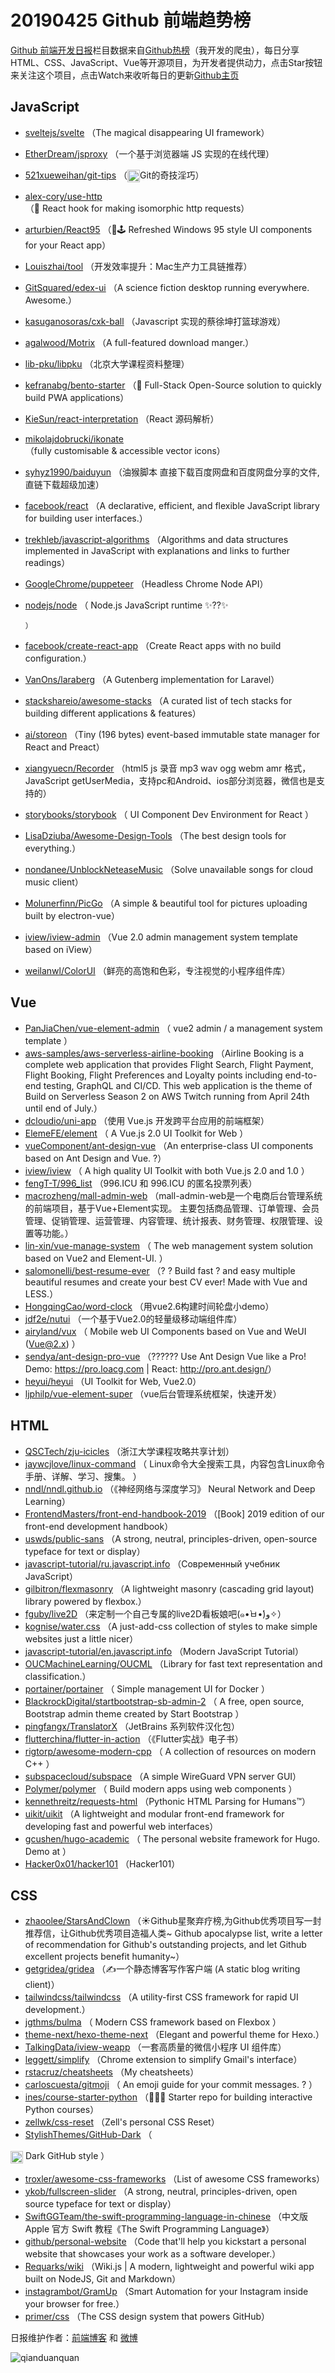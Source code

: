 # 20190425 Github 前端趋势榜

[Github 前端开发日报](http://caibaojian.com/c/news)栏目数据来自[Github热榜](http://news.caibaojian.com/)（我开发的爬虫），每日分享HTML、CSS、JavaScript、Vue等开源项目，为开发者提供动力，点击Star按钮来关注这个项目，点击Watch来收听每日的更新[Github主页](https://github.com/kujian/githubTrending)
## JavaScript

* [sveltejs/svelte](https://github.com/sveltejs/svelte) （The magical disappearing UI framework）
* [EtherDream/jsproxy](https://github.com/EtherDream/jsproxy) （一个基于浏览器端 JS 实现的在线代理）
* [521xueweihan/git-tips](https://github.com/521xueweihan/git-tips) （<img class="emoji" title=":trollface:" alt=":trollface:" src="https://github.githubassets.com/images/icons/emoji/trollface.png" height="20" width="20" align="absmiddle">Git的奇技淫巧）
* [alex-cory/use-http](https://github.com/alex-cory/use-http) （&#x1f436; React hook for making isomorphic http requests）
* [arturbien/React95](https://github.com/arturbien/React95) （&#x1f308;&#x1f579; Refreshed Windows 95 style UI components for your React app）
* [Louiszhai/tool](https://github.com/Louiszhai/tool) （开发效率提升：Mac生产力工具链推荐）
* [GitSquared/edex-ui](https://github.com/GitSquared/edex-ui) （A science fiction desktop running everywhere. Awesome.）
* [kasuganosoras/cxk-ball](https://github.com/kasuganosoras/cxk-ball) （Javascript 实现的蔡徐坤打篮球游戏）
* [agalwood/Motrix](https://github.com/agalwood/Motrix) （A full-featured download manger.）
* [lib-pku/libpku](https://github.com/lib-pku/libpku) （北京大学课程资料整理）
* [kefranabg/bento-starter](https://github.com/kefranabg/bento-starter) （&#x1f371; Full-Stack Open-Source solution to quickly build PWA applications）
* [KieSun/react-interpretation](https://github.com/KieSun/react-interpretation) （React 源码解析）
* [mikolajdobrucki/ikonate](https://github.com/mikolajdobrucki/ikonate) （fully customisable &amp; accessible vector icons）
* [syhyz1990/baiduyun](https://github.com/syhyz1990/baiduyun) （油猴脚本 直接下载百度网盘和百度网盘分享的文件,直链下载超级加速）
* [facebook/react](https://github.com/facebook/react) （A declarative, efficient, and flexible JavaScript library for building user interfaces.）
* [trekhleb/javascript-algorithms](https://github.com/trekhleb/javascript-algorithms) （Algorithms and data structures implemented in JavaScript with explanations and links to further readings）
* [GoogleChrome/puppeteer](https://github.com/GoogleChrome/puppeteer) （Headless Chrome Node API）
* [nodejs/node](https://github.com/nodejs/node) （
        Node.js JavaScript runtime ✨??✨

      ）
* [facebook/create-react-app](https://github.com/facebook/create-react-app) （Create React apps with no build configuration.）
* [VanOns/laraberg](https://github.com/VanOns/laraberg) （A Gutenberg implementation for Laravel）
* [stackshareio/awesome-stacks](https://github.com/stackshareio/awesome-stacks) （A curated list of tech stacks for building different applications &amp; features）
* [ai/storeon](https://github.com/ai/storeon) （Tiny (196 bytes) event-based immutable state manager for React and Preact）
* [xiangyuecn/Recorder](https://github.com/xiangyuecn/Recorder) （html5 js 录音 mp3 wav ogg webm amr 格式，JavaScript getUserMedia，支持pc和Android、ios部分浏览器，微信也是支持的）
* [storybooks/storybook](https://github.com/storybooks/storybook) （
        UI Component Dev Environment for React
      ）
* [LisaDziuba/Awesome-Design-Tools](https://github.com/LisaDziuba/Awesome-Design-Tools) （The best design tools for everything.）
* [nondanee/UnblockNeteaseMusic](https://github.com/nondanee/UnblockNeteaseMusic) （Solve unavailable songs for cloud music client）
* [Molunerfinn/PicGo](https://github.com/Molunerfinn/PicGo) （A simple &amp; beautiful tool for pictures uploading built by electron-vue）
* [iview/iview-admin](https://github.com/iview/iview-admin) （Vue 2.0 admin management system template based on iView）
* [weilanwl/ColorUI](https://github.com/weilanwl/ColorUI) （鲜亮的高饱和色彩，专注视觉的小程序组件库）

## Vue

* [PanJiaChen/vue-element-admin](https://github.com/PanJiaChen/vue-element-admin) （
        vue2 admin / a management system template
      ）
* [aws-samples/aws-serverless-airline-booking](https://github.com/aws-samples/aws-serverless-airline-booking) （Airline Booking is a complete web application that provides Flight Search, Flight Payment, Flight Booking, Flight Preferences and Loyalty points including end-to-end testing, GraphQL and CI/CD. This web application is the theme of Build on Serverless Season 2 on AWS Twitch running from April 24th until end of July.）
* [dcloudio/uni-app](https://github.com/dcloudio/uni-app) （使用 Vue.js 开发跨平台应用的前端框架）
* [ElemeFE/element](https://github.com/ElemeFE/element) （
        A Vue.js 2.0 UI Toolkit for Web
      ）
* [vueComponent/ant-design-vue](https://github.com/vueComponent/ant-design-vue) （An enterprise-class UI components based on Ant Design and Vue. ?）
* [iview/iview](https://github.com/iview/iview) （
        A high quality UI Toolkit with both Vue.js 2.0 and 1.0
      ）
* [fengT-T/996_list](https://github.com/fengT-T/996_list) （996.ICU 和 996.ICU 的匿名投票列表）
* [macrozheng/mall-admin-web](https://github.com/macrozheng/mall-admin-web) （mall-admin-web是一个电商后台管理系统的前端项目，基于Vue+Element实现。 主要包括商品管理、订单管理、会员管理、促销管理、运营管理、内容管理、统计报表、财务管理、权限管理、设置等功能。）
* [lin-xin/vue-manage-system](https://github.com/lin-xin/vue-manage-system) （
        The web management system solution based on Vue2 and Element-UI.
      ）
* [salomonelli/best-resume-ever](https://github.com/salomonelli/best-resume-ever) （? ? Build fast ? and easy multiple beautiful resumes and create your best CV ever! Made with Vue and LESS.）
* [HongqingCao/word-clock](https://github.com/HongqingCao/word-clock) （用vue2.6构建时间轮盘小demo）
* [jdf2e/nutui](https://github.com/jdf2e/nutui) （一个基于Vue2.0的轻量级移动端组件库）
* [airyland/vux](https://github.com/airyland/vux) （
        Mobile web UI Components based on Vue and WeUI (Vue@2.x)
      ）
* [sendya/ant-design-pro-vue](https://github.com/sendya/ant-design-pro-vue) （??‍???‍? Use Ant Design Vue like a Pro! Demo: <a href="https://pro.loacg.com" rel="nofollow">https://pro.loacg.com</a> | React: <a href="http://pro.ant.design/" rel="nofollow">http://pro.ant.design/</a>）
* [heyui/heyui](https://github.com/heyui/heyui) （UI Toolkit for Web, Vue2.0）
* [ljphilp/vue-element-super](https://github.com/ljphilp/vue-element-super) （vue后台管理系统框架，快速开发）

## HTML

* [QSCTech/zju-icicles](https://github.com/QSCTech/zju-icicles) （浙江大学课程攻略共享计划）
* [jaywcjlove/linux-command](https://github.com/jaywcjlove/linux-command) （
        Linux命令大全搜索工具，内容包含Linux命令手册、详解、学习、搜集。
      ）
* [nndl/nndl.github.io](https://github.com/nndl/nndl.github.io) （《神经网络与深度学习》 Neural Network and Deep Learning）
* [FrontendMasters/front-end-handbook-2019](https://github.com/FrontendMasters/front-end-handbook-2019) （[Book] 2019 edition of our front-end development handbook）
* [uswds/public-sans](https://github.com/uswds/public-sans) （A strong, neutral, principles-driven, open-source typeface for text or display）
* [javascript-tutorial/ru.javascript.info](https://github.com/javascript-tutorial/ru.javascript.info) （Современный учебник JavaScript）
* [gilbitron/flexmasonry](https://github.com/gilbitron/flexmasonry) （A lightweight masonry (cascading grid layout) library powered by flexbox.）
* [fguby/live2D](https://github.com/fguby/live2D) （来定制一个自己专属的live2D看板娘吧(๑•̀ㅂ•́)و✧）
* [kognise/water.css](https://github.com/kognise/water.css) （A just-add-css collection of styles to make simple websites just a little nicer）
* [javascript-tutorial/en.javascript.info](https://github.com/javascript-tutorial/en.javascript.info) （Modern JavaScript Tutorial）
* [OUCMachineLearning/OUCML](https://github.com/OUCMachineLearning/OUCML) （Library for fast text representation and classification.）
* [portainer/portainer](https://github.com/portainer/portainer) （
        Simple management UI for Docker
      ）
* [BlackrockDigital/startbootstrap-sb-admin-2](https://github.com/BlackrockDigital/startbootstrap-sb-admin-2) （
        A free, open source, Bootstrap admin theme created by Start Bootstrap
      ）
* [pingfangx/TranslatorX](https://github.com/pingfangx/TranslatorX) （JetBrains 系列软件汉化包）
* [flutterchina/flutter-in-action](https://github.com/flutterchina/flutter-in-action) （《Flutter实战》电子书）
* [rigtorp/awesome-modern-cpp](https://github.com/rigtorp/awesome-modern-cpp) （
        A collection of resources on modern C++
      ）
* [subspacecloud/subspace](https://github.com/subspacecloud/subspace) （A simple WireGuard VPN server GUI）
* [Polymer/polymer](https://github.com/Polymer/polymer) （
        Build modern apps using web components
      ）
* [kennethreitz/requests-html](https://github.com/kennethreitz/requests-html) （Pythonic HTML Parsing for Humans™）
* [uikit/uikit](https://github.com/uikit/uikit) （A lightweight and modular front-end framework for developing fast and powerful web interfaces）
* [gcushen/hugo-academic](https://github.com/gcushen/hugo-academic) （
        The personal website framework for Hugo. Demo at
      ）
* [Hacker0x01/hacker101](https://github.com/Hacker0x01/hacker101) （Hacker101）

## CSS

* [zhaoolee/StarsAndClown](https://github.com/zhaoolee/StarsAndClown) （☀️Github星聚弃疗榜,为Github优秀项目写一封推荐信，让Github优秀项目造福人类~ Github apocalypse list, write a letter of recommendation for Github's outstanding projects, and let Github excellent projects benefit humanity~）
* [getgridea/gridea](https://github.com/getgridea/gridea) （✍️一个静态博客写作客户端 (A static blog writing client)）
* [tailwindcss/tailwindcss](https://github.com/tailwindcss/tailwindcss) （A utility-first CSS framework for rapid UI development.）
* [jgthms/bulma](https://github.com/jgthms/bulma) （
        Modern CSS framework based on Flexbox
      ）
* [theme-next/hexo-theme-next](https://github.com/theme-next/hexo-theme-next) （Elegant and powerful theme for Hexo.）
* [TalkingData/iview-weapp](https://github.com/TalkingData/iview-weapp) （一套高质量的微信小程序 UI 组件库）
* [leggett/simplify](https://github.com/leggett/simplify) （Chrome extension to simplify Gmail's interface）
* [rstacruz/cheatsheets](https://github.com/rstacruz/cheatsheets) （My cheatsheets）
* [carloscuesta/gitmoji](https://github.com/carloscuesta/gitmoji) （
        An emoji guide for your commit messages. ? 
      ）
* [ines/course-starter-python](https://github.com/ines/course-starter-python) （&#x1f469;‍&#x1f3eb;&#x1f40d; Starter repo for building interactive Python courses）
* [zellwk/css-reset](https://github.com/zellwk/css-reset) （Zell's personal CSS Reset）
* [StylishThemes/GitHub-Dark](https://github.com/StylishThemes/GitHub-Dark) （
        
<img class="emoji" title=":octocat:" alt=":octocat:" src="https://assets-cdn.github.com/images/icons/emoji/octocat.png" height="20" width="20" align="absmiddle"> Dark GitHub style
      ）
* [troxler/awesome-css-frameworks](https://github.com/troxler/awesome-css-frameworks) （List of awesome CSS frameworks）
* [ykob/fullscreen-slider](https://github.com/ykob/fullscreen-slider) （A strong, neutral, principles-driven, open source typeface for text or display）
* [SwiftGGTeam/the-swift-programming-language-in-chinese](https://github.com/SwiftGGTeam/the-swift-programming-language-in-chinese) （中文版 Apple 官方 Swift 教程《The Swift Programming Language》）
* [github/personal-website](https://github.com/github/personal-website) （Code that'll help you kickstart a personal website that showcases your work as a software developer.）
* [Requarks/wiki](https://github.com/Requarks/wiki) （Wiki.js | A modern, lightweight and powerful wiki app built on NodeJS, Git and Markdown）
* [instagrambot/GramUp](https://github.com/instagrambot/GramUp) （Smart Automation for your Instagram inside your browser for free.）
* [primer/css](https://github.com/primer/css) （The CSS design system that powers GitHub）


日报维护作者：[前端博客](http://caibaojian.com/) 和 [微博](http://caibaojian.com/go/weibo)

![qianduanquan](https://user-images.githubusercontent.com/3055447/38468989-651132ac-3b80-11e8-8e6b-15122322a9d7.png)